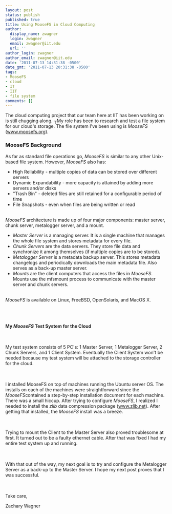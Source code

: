 ```yaml
---
layout: post
status: publish
published: true
title: Using MooseFS in Cloud Computing
author:
  display_name: zwagner
  login: zwagner
  email: zwagner@iit.edu
  url: ''
author_login: zwagner
author_email: zwagner@iit.edu
date: '2011-07-13 14:31:38 -0500'
date_gmt: '2011-07-13 20:31:38 -0500'
tags:
- MooseFS
- cloud
- IT
- IIT
- file system
comments: []
---
```


The cloud computing project that our team here at IIT has been working on is still chugging along. ┬My role has been to research and test a file system for our cloud's storage. The file system I've been using is <em>MooseFS</em> (<a title="www.moosefs.org" href="http://www.moosefs.org" target="_blank">www.moosefs.org</a>).

### MooseFS Background

As far as standard file operations go, <em>MooseFS</em> is similar to any other Unix-based file system. However, <em>MooseFS</em> also has:
<ul>
<li>High Reliability - multiple copies of data can be stored over different servers</li>
<li>Dynamic Expandability - more capacity is attained by adding more servers and/or disks</li>
<li>"Trash Bin" - deleted files are still retained for a configurable period of time</li>
<li>File Snapshots - even when files are being written or read</li><br />
</ul></p>
<div><em>MooseFS</em> architecture is made up of four major components: master server, chunk server, metalogger server, and a mount.</div></p>
<div>
<ul>
<li><em>Master Server</em> is a managing server. It is a single machine that manages the whole file system and stores metadata for every file.</li>
<li><em>Chunk Servers</em> are the data servers. They store file data and synchronize it among themselves (if multiple copies are to be stored).</li>
<li><em>Metalogger Server</em> is a metadata backup server. This stores metadata changelogs and periodically downloads the main metadata file. Also serves as a back-up master server.</li>
<li><em>Mounts</em> are the client computers that access the files in <em>MooseFS</em>. Mounts use the mfsmount process to communicate with the master server and chunk servers.</li><br />
</ul></p>
<div><em>MooseFS</em> is available on Linux, FreeBSD, OpenSolaris, and MacOS X.</div><br />
</div><br />
&nbsp;</p>
<div><strong>My <em>MooseFS</em> Test System for the Cloud</strong></div><br />
&nbsp;</p>
<div>My test system consists of 5 PC's: 1 Master Server, 1 Metalogger Server, 2 Chunk Servers, and 1 Client System. Eventually the Client System won't be needed because my test system will be attached to the storage controller for the cloud.</div><br />
&nbsp;</p>
<div>I installed MooseFS on top of machines running the Ubuntu server OS. The installs on each of the machines were straightforward since the <em>MooseFS</em>contained a step-by-step installation document for each machine. There was a small hiccup. After trying to configure <em>MooseFS</em>, I realized I needed to install the <em>zlib</em> data compression package (<a title="zlib.net" href="http://zlib.net" target="_blank">www.zlib.net</a>). After getting that installed, the <em>MooseFS</em> install was a breeze.</div><br />
&nbsp;</p>
<div>Trying to mount the Client to the Master Server also proved troublesome at first. It turned out to be a faulty ethernet cable. After that was fixed I had my entire test system up and running.</div><br />
&nbsp;</p>
<div>With that out of the way, my next goal is to try and configure the Metalogger Server as a back-up to the Master Server. I hope my next post proves that I was successful.</div><br />
&nbsp;</p>
<div>Take care,</div></p>
<div>Zachary Wagner</div></p>
